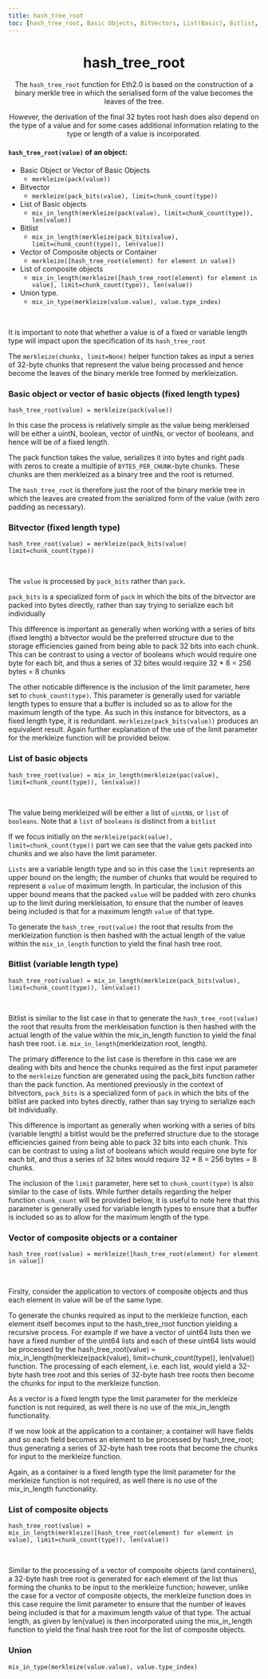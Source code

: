 ```yaml
---
title: hash_tree_root
toc: [hash_tree_root, Basic Objects, BitVectors, List(Basic), Bitlist, Vector, List(Composite), Union]
---
```


<div align='center'>

# hash_tree_root

The `hash_tree_root` function for Eth2.0 is based on the construction of a binary merkle tree in which the serialised form of the value becomes the leaves of the tree.

However, the derivation of the final 32 bytes root hash does also depend on the type of a value and for some cases additional information relating to the type or length of a value is incorporated.

</div>
<div align='start'>

#### `hash_tree_root(value)` of an object:

- Basic Object or Vector of Basic Objects
    - `merkleize(pack(value))` 
- Bitvector
    - `merkleize(pack_bits(value), limit=chunk_count(type))` 
- List of Basic objects
    - `mix_in_length(merkleize(pack(value), limit=chunk_count(type)), len(value))` 
- Bitlist
    - `mix_in_length(merkleize(pack_bits(value), limit=chunk_count(type)), len(value))` 
- Vector of Composite objects or Container
    - `merkleize([hash_tree_root(element) for element in value])` 
- List of composite objects
    - `mix_in_length(merkleize([hash_tree_root(element) for element in value], limit=chunk_count(type)), len(value))` 
- Union type.
    - `mix_in_type(merkleize(value.value), value.type_index)` 


<br/>

It is important to note that whether a value is of a fixed or variable length type will impact upon the specification of its `hash_tree_root`

The `merkleize(chunks, limit=None)` helper function takes as input a series of 32-byte chunks that represent the value being processed and hence become the leaves of the binary merkle tree formed by merkleization.


### Basic object or vector of basic objects (fixed length types)

`hash_tree_root(value) = merkleize(pack(value))`

In this case the process is relatively simple as the value being merkleised will be either a uintN, boolean, vector of uintNs, or vector of booleans, and hence will be of a fixed length.

The pack function takes the value, serializes it into bytes and right pads with zeros to create a multiple of `BYTES_PER_CHUNK`-byte chunks. These chunks are then merkleized as a binary tree and the root is returned.

The `hash_tree_root` is therefore just the root of the binary merkle tree in which the leaves are created from the serialized form of the value (with zero padding as necessary).

### Bitvector (fixed length type)

`hash_tree_root(value) = merkleize(pack_bits(value)`
`limit=chunk_count(type))`

<br/>

The `value` is processed by `pack_bits` rather than `pack`. 

`pack_bits` is a specialized form of `pack` in which the bits of the bitvector are packed into bytes directly, rather than say trying to serialize each bit individually

This difference is important as generally when working with a series of bits (fixed length) a bitvector would be the preferred structure due to the storage efficiencies gained from being able to pack 32 bits into each chunk. This can be contrast to using a vector of booleans which would require one byte for each bit, and thus a series of 32 bites would require 32 * 8 = 256 bytes = 8 chunks

The other noticable difference is the inclusion of the limit parameter, here set to `chunk_count(type)`. This parameter is generally used for variable length types to ensure that a buffer is included so as to allow for the maximum length of the type. As such in this instance for bitvectors, as a fixed length type, it is redundant. `merkleize(pack_bits(value))` produces an equivalent result. Again further explanation of the use of the limit parameter for the merkleize function will be provided below.

### List of basic objects

`hash_tree_root(value) = mix_in_length(merkleize(pac(value), limit=chunk_count(type)), len(value))`

<br/>



The value being merkleized will be either a list of `uintN`s, or `list` of `booleans`. Note that a `list` of `booleans` is distinct from a `bitlist`

If we focus initially on the `merkleize(pack(value), limit=chunk_count(type))` part we can see that the value gets packed into chunks and we also have the limit parameter.

`Lists` are a variable length type and so in this case the `limit` represents an upper bound on the length; the number of chunks that would be required to represent a `value` of maximum length. In particular, the inclusion of this upper bound means that the packed `value` will be padded with zero chunks up to the limit during merkleisation, to ensure that the number of leaves being included is that for a maximum length `value` of that type.

To generate the `hash_tree_root(value)` the root that results from the merkleization function is then hashed with the actual length of the value within the `mix_in_length` function to yield the final hash tree root.


### Bitlist (variable length type)

`hash_tree_root(value) = mix_in_length(merkleize(pack_bits(value), limit=chunk_count(type)), len(value))`

<br/>

Bitlist is similar to the list case in that to generate the `hash_tree_root(value)` the root that results from the merkleisation function is then hashed with the actual length of the value within the mix_in_length function to yield the final hash tree root. i.e. `mix_in_length`(merkleization root, length).

The primary difference to the list case is therefore in this case we are dealing with bits and hence the chunks required as the first input parameter to the `merkleize` function are generated using the pack_bits function rather than the pack function. As mentioned previously in the context of bitvectors, `pack_bits` is a specialized form of `pack` in which the bits of the bitlist are packed into bytes directly, rather than say trying to serialize each bit individually.

This difference is important as generally when working with a series of bits (variable length) a bitlist would be the preferred structure due to the storage efficiencies gained from being able to pack 32 bits into each chunk. This can be contrast to using a list of booleans which would require one byte for each bit, and thus a series of 32 bites would require 32 * 8 = 256 bytes = 8 chunks.

The inclusion of the `limit` parameter, here set to `chunk_count(type)` is also similar to the case of lists. While further details regarding the helper function `chunk_count` will be provided below, it is useful to note here that this parameter is generally used for variable length types to ensure that a buffer is included so as to allow for the maximum length of the type.

### Vector of composite objects or a container

`hash_tree_root(value) = merkleize([hash_tree_root(element) for element in value])`

<br/>

Firslty, consider the application to vectors of composite objects and thus each element in value will be of the same type.

To generate the chunks required as input to the merkleize function, each element itself becomes input to the hash_tree_root function yielding a recursive process. For example if we have a vector of uint64 lists then we have a fixed number of the uint64 lists and each of these uint64 lists would be processed by the hash_tree_root(value) = mix_in_length(merkleize(pack(value), limit=chunk_count(type)), len(value)) function. The processing of each element, i.e. each list, would yield a 32-byte hash tree root and this series of 32-byte hash tree roots then become the chunks for input to the merkleize function.

As a vector is a fixed length type the limit parameter for the merkleize function is not required, as well there is no use of the mix_in_length functionality.

If we now look at the application to a container; a container will have fields and so each field becomes an element to be processed by hash_tree_root; thus generating a series of 32-byte hash tree roots that become the chunks for input to the merkleize function.

Again, as a container is a fixed length type the limit parameter for the merkleize function is not required, as well there is no use of the mix_in_length functionality.

### List of composite objects

`hash_tree_root(value) = mix_in_length(merkleize([hash_tree_root(element) for element in value], limit=chunk_count(type)), len(value))`

<br/>

Similar to the processing of a vector of composite objects (and containers), a 32-byte hash tree root is generated for each element of the list thus forming the chunks to be input to the merkleize function; however, unlike the case for a vector of composite objects, the merkleize function does in this case require the limit parameter to ensure that the number of leaves being included is that for a maximum length value of that type. The actual length, as given by len(value) is then incorporated using the mix_in_length function to yield the final hash tree root for the list of composite objects.

### Union

`mix_in_type(merkleize(value.value), value.type_index)` 

